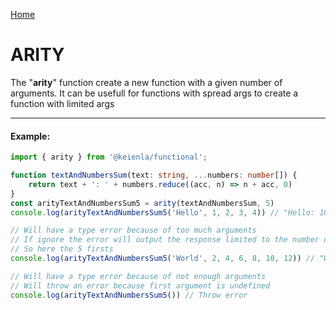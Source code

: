 [Home](./../../README.md)

# ARITY

The "**arity**" function create a new function with a given number of arguments. It can be usefull for functions with spread args to create a function with limited args

--------------
#### Example:
``` typescript
import { arity } from '@keienla/functional';

function textAndNumbersSum(text: string, ...numbers: number[]) {
    return text + ': ' + numbers.reduce((acc, n) => n + acc, 0)
}
const arityTextAndNumbersSum5 = arity(textAndNumbersSum, 5)
console.log(arityTextAndNumbersSum5('Hello', 1, 2, 3, 4)) // "Hello: 10"

// Will have a type error because of too much arguments
// If ignore the error will output the response limited to the number of arguments desired
// So here the 5 firsts
console.log(arityTextAndNumbersSum5('World', 2, 4, 6, 8, 10, 12)) // "World: 20"

// Will have a type error because of not enough arguments
// Will throw an error because first argument is undefined
console.log(arityTextAndNumbersSum5()) // Throw error
```
